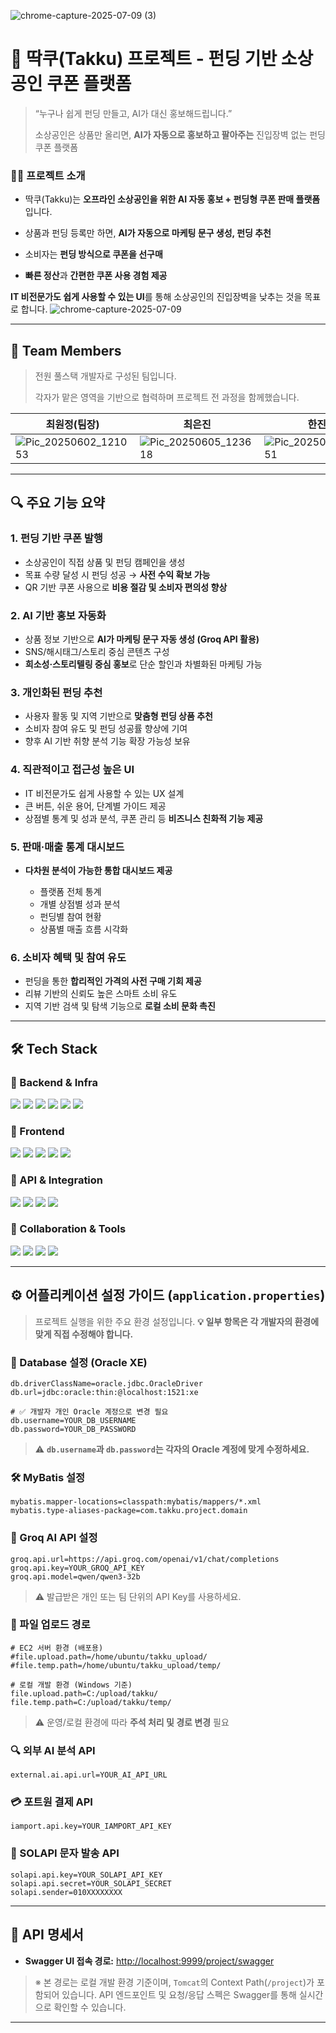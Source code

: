 
![chrome-capture-2025-07-09 (3)](https://github.com/user-attachments/assets/dedac5d9-a66a-4452-b021-b0b950d93080)

# 📎 딱쿠(Takku) 프로젝트 - 펀딩 기반 소상공인 쿠폰 플랫폼
> “누구나 쉽게 펀딩 만들고, AI가 대신 홍보해드립니다.”
> 
> 
> 소상공인은 상품만 올리면, **AI가 자동으로 홍보하고 팔아주는** 진입장벽 없는 펀딩 쿠폰 플랫폼
> 
### 🧑‍💻 프로젝트 소개

- 딱쿠(Takku)는 **오프라인 소상공인을 위한 AI 자동 홍보 + 펀딩형 쿠폰 판매 플랫폼**입니다.

- 상품과 펀딩 등록만 하면, **AI가 자동으로 마케팅 문구 생성, 펀딩 추천**
- 소비자는 **펀딩 방식으로 쿠폰을 선구매**
- **빠른 정산**과 **간편한 쿠폰 사용 경험 제공**

**IT 비전문가도 쉽게 사용할 수 있는 UI**를 통해 소상공인의 진입장벽을 낮추는 것을 목표로 합니다.
![chrome-capture-2025-07-09](https://github.com/user-attachments/assets/af0291d6-cf8d-4f94-b02a-4303d3460c06)

---
## 👥 Team Members

> 전원 풀스택 개발자로 구성된 팀입니다.
> 
> 
> 각자가 맡은 영역을 기반으로 협력하며 프로젝트 전 과정을 함께했습니다.
> 

| 최원정(팀장) | 최은진 | 한진호 | 김세연 | 최희정 |
|-------------|--------|--------|--------|--------|
| ![Pic_20250602_121053](https://github.com/user-attachments/assets/6582a9b7-ff56-42ef-a008-221f85c37345) | ![Pic_20250605_123618](https://github.com/user-attachments/assets/e4f45eea-2acd-4c17-a922-75c4b254c343) | ![Pic_20250602_125551](https://github.com/user-attachments/assets/f7d62064-c427-4b6b-9388-840fc01e3e3c) | ![Pic_20250602_010119](https://github.com/user-attachments/assets/eb1bc6e3-034c-4cc2-97b9-f6e18440418b) | ![Pic_20250602_121403](https://github.com/user-attachments/assets/76910895-064a-47d1-8654-7108c29a77f3) |

---

## 🔍 주요 기능 요약

### 1. 펀딩 기반 쿠폰 발행

* 소상공인이 직접 상품 및 펀딩 캠페인을 생성
* 목표 수량 달성 시 펀딩 성공 → **사전 수익 확보 가능**
* QR 기반 쿠폰 사용으로 **비용 절감 및 소비자 편의성 향상**

### 2. AI 기반 홍보 자동화

* 상품 정보 기반으로 **AI가 마케팅 문구 자동 생성 (Groq API 활용)**
* SNS/해시태그/스토리 중심 콘텐츠 구성
* **희소성·스토리텔링 중심 홍보**로 단순 할인과 차별화된 마케팅 가능

### 3. 개인화된 펀딩 추천

* 사용자 활동 및 지역 기반으로 **맞춤형 펀딩 상품 추천**
* 소비자 참여 유도 및 펀딩 성공률 향상에 기여
* 향후 AI 기반 취향 분석 기능 확장 가능성 보유

### 4. 직관적이고 접근성 높은 UI

* IT 비전문가도 쉽게 사용할 수 있는 UX 설계
* 큰 버튼, 쉬운 용어, 단계별 가이드 제공
* 상점별 통계 및 성과 분석, 쿠폰 관리 등 **비즈니스 친화적 기능 제공**

### 5. 판매·매출 통계 대시보드

* **다차원 분석이 가능한 통합 대시보드 제공**

  * 플랫폼 전체 통계
  * 개별 상점별 성과 분석
  * 펀딩별 참여 현황
  * 상품별 매출 흐름 시각화

### 6. 소비자 혜택 및 참여 유도

* 펀딩을 통한 **합리적인 가격의 사전 구매 기회 제공**
* 리뷰 기반의 신뢰도 높은 스마트 소비 유도
* 지역 기반 검색 및 탐색 기능으로 **로컬 소비 문화 촉진**


---

## 🛠 Tech Stack

### 🔧 Backend & Infra

<p>
  <img src="https://img.shields.io/badge/Spring-6DB33F?style=for-the-badge&logo=spring&logoColor=white"/>
  <img src="https://img.shields.io/badge/Servlet-3DDC84?style=for-the-badge&logo=java&logoColor=white"/>
  <img src="https://img.shields.io/badge/MyBatis-005B9A?style=for-the-badge&logo=java&logoColor=white"/>
  <img src="https://img.shields.io/badge/OracleDB-F80000?style=for-the-badge&logo=oracle&logoColor=white"/>
  <img src="https://img.shields.io/badge/Tomcat-F8DC75?style=for-the-badge&logo=apachetomcat&logoColor=black"/>
  <img src="https://img.shields.io/badge/AWS_EC2-FF9900?style=for-the-badge&logo=amazon-aws&logoColor=white"/>
</p>

### 🎨 Frontend

<p>
  <img src="https://img.shields.io/badge/JSP-007396?style=for-the-badge&logo=java&logoColor=white"/>
  <img src="https://img.shields.io/badge/HTML5-E34F26?style=for-the-badge&logo=html5&logoColor=white"/>
  <img src="https://img.shields.io/badge/CSS3-1572B6?style=for-the-badge&logo=css3&logoColor=white"/>
  <img src="https://img.shields.io/badge/JavaScript-F7DF1E?style=for-the-badge&logo=javascript&logoColor=black"/>
  <img src="https://img.shields.io/badge/jQuery-0769AD?style=for-the-badge&logo=jquery&logoColor=white"/>
</p>

### 🔗 API & Integration

<p>
  <img src="https://img.shields.io/badge/Groq_AI_API-1F1F1F?style=for-the-badge&logo=openai&logoColor=white"/>
  <img src="https://img.shields.io/badge/Iamport_(PortOne)-00B2FF?style=for-the-badge&logo=paypal&logoColor=white"/>
  <img src="https://img.shields.io/badge/SOLAPI-4A154B?style=for-the-badge&logo=sms&logoColor=white"/>
  <img src="https://img.shields.io/badge/External_AI_API-808080?style=for-the-badge&logo=cloud&logoColor=white"/>
</p>

### 🤝 Collaboration & Tools

<p>
  <img src="https://img.shields.io/badge/GitHub-181717?style=for-the-badge&logo=github&logoColor=white"/>
  <img src="https://img.shields.io/badge/Notion-000000?style=for-the-badge&logo=notion&logoColor=white"/>
  <img src="https://img.shields.io/badge/Slack-4A154B?style=for-the-badge&logo=slack&logoColor=white"/>
  <img src="https://img.shields.io/badge/Swagger-85EA2D?style=for-the-badge&logo=swagger&logoColor=black"/>
</p>

---




## ⚙️ 어플리케이션 설정 가이드 (`application.properties`)

> 프로젝트 실행을 위한 주요 환경 설정입니다.
> **💡 일부 항목은 각 개발자의 환경에 맞게 직접 수정해야 합니다.**


### 🔗 Database 설정 (Oracle XE)

```properties
db.driverClassName=oracle.jdbc.OracleDriver
db.url=jdbc:oracle:thin:@localhost:1521:xe

# ✅ 개발자 개인 Oracle 계정으로 변경 필요
db.username=YOUR_DB_USERNAME
db.password=YOUR_DB_PASSWORD
```

> ⚠️ **`db.username`과 `db.password`는 각자의 Oracle 계정에 맞게 수정하세요.**



### 🛠️ MyBatis 설정

```properties
mybatis.mapper-locations=classpath:mybatis/mappers/*.xml
mybatis.type-aliases-package=com.takku.project.domain
```


### 🤖 Groq AI API 설정

```properties
groq.api.url=https://api.groq.com/openai/v1/chat/completions
groq.api.key=YOUR_GROQ_API_KEY
groq.api.model=qwen/qwen3-32b
```

> ⚠️ 발급받은 개인 또는 팀 단위의 API Key를 사용하세요.


### 📁 파일 업로드 경로

```properties
# EC2 서버 환경 (배포용)
#file.upload.path=/home/ubuntu/takku_upload/
#file.temp.path=/home/ubuntu/takku_upload/temp/

# 로컬 개발 환경 (Windows 기준)
file.upload.path=C:/upload/takku/
file.temp.path=C:/upload/takku/temp/
```

> ⚠️ 운영/로컬 환경에 따라 **주석 처리 및 경로 변경** 필요



### 🔍 외부 AI 분석 API

```properties
external.ai.api.url=YOUR_AI_API_URL
```

### 💳 포트원 결제 API

```properties
iamport.api.key=YOUR_IAMPORT_API_KEY
```


### 📲 SOLAPI 문자 발송 API

```properties
solapi.api.key=YOUR_SOLAPI_API_KEY
solapi.api.secret=YOUR_SOLAPI_SECRET
solapi.sender=010XXXXXXXX
```

---

## 📌 API 명세서

* **Swagger UI 접속 경로:**
  [http://localhost:9999/project/swagger](http://localhost:9999/project/swagger)

> ※ 본 경로는 로컬 개발 환경 기준이며, `Tomcat`의 Context Path(`/project`)가 포함되어 있습니다.
> API 엔드포인트 및 요청/응답 스펙은 Swagger를 통해 실시간으로 확인할 수 있습니다.

---

